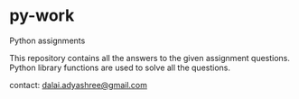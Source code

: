 # py-work

Python assignments

This repository contains all the answers to the given assignment questions.
Python library functions are used to solve all the questions.

contact: dalai.adyashree@gmail.com
